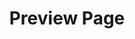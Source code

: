 ---
title: Preview Page
page_title: FileManager Preview Page
description: Preview Page in the FileManager for Blazor.
slug: filemanager-preview-page
tags: telerik,blazor,filemanager,preview,pane
published: True
position: 7
---